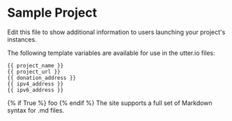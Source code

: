 # Sample Project
Edit this file to show additional information to users launching your project's instances.

The following template variables are available for use in the utter.io files:

    {{ project_name }}
    {{ project_url }}
    {{ donation_address }}
    {{ ipv4_address }}
    {{ ipv6_address }}

{% if True %}
foo
{% endif %}
The site supports a full set of Markdown syntax for .md files.
  
